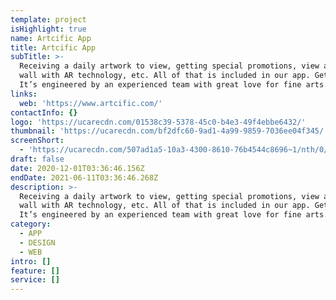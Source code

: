 ```yaml
---
template: project
isHighlight: true
name: Artcific App
title: Artcific App
subTitle: >-
  Receiving a daily artwork to view, getting special promotions, view artwork on
  wall with AR technology, etc. All of that is included in our app. Get it now!
  It’s engineered by an experienced team with great love for fine arts.
links:
  web: 'https://www.artcific.com/'
contactInfo: {}
logo: 'https://ucarecdn.com/01538c39-5378-45c0-b4e3-49f4ebbe6432/'
thumbnail: 'https://ucarecdn.com/bf2dfc60-9ad1-4a99-9859-7036ee04f345/'
screenShort:
  - 'https://ucarecdn.com/507ad1a5-10a3-4300-8610-76b4544c8696~1/nth/0/'
draft: false
date: 2020-12-01T03:36:46.156Z
endDate: 2021-06-11T03:36:46.268Z
description: >-
  Receiving a daily artwork to view, getting special promotions, view artwork on
  wall with AR technology, etc. All of that is included in our app. Get it now!
  It’s engineered by an experienced team with great love for fine arts.
category:
  - APP
  - DESIGN
  - WEB
intro: []
feature: []
service: []
---
```


